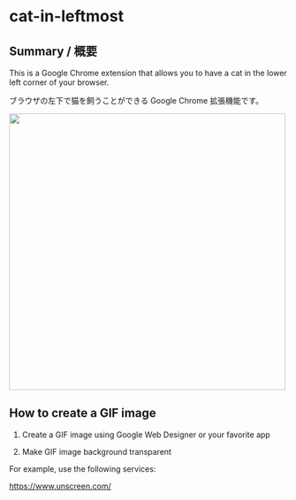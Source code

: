 # cat-in-leftmost

## Summary / 概要

This is a Google Chrome extension that allows you to have a cat in the lower left corner of your browser.

ブラウザの左下で猫を飼うことができる Google Chrome 拡張機能です。

<img src="https://user-images.githubusercontent.com/44424270/229346316-faaa86eb-10ee-40c4-b6cf-3c8cbe74602d.gif" width="500px">

## How to create a GIF image

1. Create a GIF image using Google Web Designer or your favorite app

2. Make GIF image background transparent

For example, use the following services:

https://www.unscreen.com/


